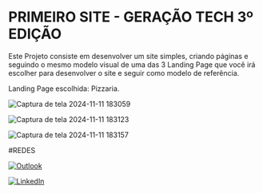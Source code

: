 # PRIMEIRO SITE - GERAÇÃO TECH 3º EDIÇÃO

Este Projeto consiste em desenvolver um site simples, criando páginas e seguindo o
mesmo modelo visual de uma das 3 Landing Page que você irá escolher para
desenvolver o site e seguir como modelo de referência.

Landing Page escolhida: Pizzaria.

![Captura de tela 2024-11-11 183059](https://github.com/user-attachments/assets/67391a7b-48d6-4b17-854b-feb76edf62c8)


![Captura de tela 2024-11-11 183123](https://github.com/user-attachments/assets/fdf0cd25-ef3e-432e-b810-43c6add48693)


![Captura de tela 2024-11-11 183157](https://github.com/user-attachments/assets/3fdf6406-86ca-4307-b319-a61ce6b7840e)


#REDES

 [![Outlook](https://img.shields.io/badge/Outlook-0078D4?style=for-the-badge&logo=microsoft-outlook&logoColor=white)](evanderson123@outlook.com)
 
 [![LinkedIn](https://img.shields.io/badge/LinkedIn-0077B5?style=for-the-badge&logo=linkedin&logoColor=white)](https://www.linkedin.com/in/antonio-evanderson-de-melo-barros-436438270/)
